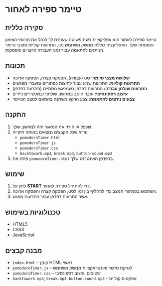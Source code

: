 # טיימר ספירה לאחור

## סקירה כללית
טיימר ספירה לאחור הוא אפליקציית רשת פשוטה שעוזרת לך לנהל את מרווחי האימון והמנוחה שלך. האפליקציה כוללת ממשק משתמש נקי, התראות קוליות ומצבי טיימר הניתנים להתאמה עבור זמני העבודה הרצויים והפסקות.

## תכונות
- **שלושה מצבי טיימר:** סט (עבודה), הפסקה קצרה, הפסקה ארוכה
- **התראות קוליות:** התרעות שמע עבור לחיצות כפתורים ומעברי מפגשים
- **התראות שולחן עבודה:** התראות דפדפן כשמפגש מסתיים (התרעת דפדפן)
- **עיצוב רספונסיבי:** עובד היטב במחשב שולחני ובמכשירים ניידים
- **צבעים ניתנים להתאמה:** צבע הרקע משתנה בהתאם למצב הטיימר

## התקנה
1. שכפל או הורד את המאגר הזה למחשב שלך.
2. וודא שכל הקבצים נמצאים באותה תיקייה:
   - `pomodoroTimer.html`
   - `pomodoroTimer.js`
   - `pomodoroTimer.css`
   - `backtowork.mp3`, `break.mp3`, `button-sound.mp3`
3. פתח את `pomodoroTimer.html` בדפדפן האינטרנט שלך.

## שימוש
1. לחץ על **START** כדי להתחיל ספירה לאחור.
2. השתמש בכפתורי המצב כדי להחליף בין זמן לסט, הפסקה קצרה והפסקה ארוכה.
3. אשר התראות דפדפן עבור התרעות מפגש.

## טכנולוגיות בשימוש
- HTML5
- CSS3
- JavaScript 

## מבנה קבצים
- `index.html` – קובץ HTML ראשי
- `pomodoroTimer.js` – לוגיקת טיימר ואינטראקציות ממשק משתמש
- `pomodoroTimer.css` – עיצובים ועיצוב רספונסיבי
- `backtowork.mp3`, `break.mp3`, `button-sound.mp3` – אפקטים קוליים